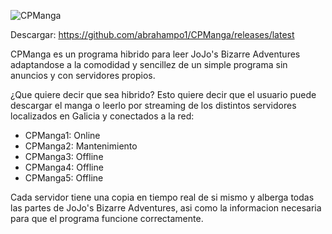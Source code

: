 ![CPManga](https://i.imgur.com/5t6pyC7.png)

Descargar: https://github.com/abrahampo1/CPManga/releases/latest

CPManga es un programa hibrido para leer JoJo's Bizarre Adventures adaptandose a la comodidad y sencillez de un simple programa sin anuncios y con servidores propios.

¿Que quiere decir que sea hibrido?
Esto quiere decir que el usuario puede descargar el manga o leerlo por streaming de los distintos servidores localizados en Galicia y conectados a la red:

- CPManga1: Online
- CPManga2: Mantenimiento
- CPManga3: Offline
- CPManga4: Offline
- CPManga5: Offline

Cada servidor tiene una copia en tiempo real de si mismo y alberga todas las partes de JoJo's Bizarre Adventures, asi como la informacion necesaria para que el programa funcione correctamente.
